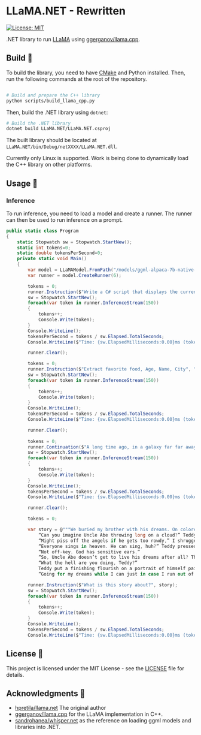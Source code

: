 # LLaMA.NET - Rewritten
[![License: MIT](https://img.shields.io/badge/license-MIT-blue.svg)](https://opensource.org/licenses/MIT)

.NET library to run [LLaMA](https://arxiv.org/abs/2302.13971) using [ggerganov/llama.cpp](https://github.com/ggerganov/llama.cpp). 

## Build 🧰
To build the library, you need to have [CMake](https://cmake.org/) and Python installed. Then, run the following commands at the root of the repository.

```bash

# Build and prepare the C++ library
python scripts/build_llama_cpp.py
```

Then, build the .NET library using `dotnet`:

```bash
# Build the .NET library
dotnet build LLaMA.NET/LLaMA.NET.csproj
```

The built library should be located at `LLaMA.NET/bin/Debug/netXXXX/LLaMA.NET.dll`.

Currently only Linux is supported. Work is being done to dynamically load the C++ library on other platforms.

## Usage 📖

### Inference
To run inference, you need to load a model and create a runner. The runner can then be used to run inference on a prompt.
```csharp
public static class Program
{
    static Stopwatch sw = Stopwatch.StartNew();
    static int tokens=0;
    static double tokensPerSecond=0;
    private static void Main()
    {
        var model = LLaMAModel.FromPath("/models/ggml-alpaca-7b-native-q4.bin");
        var runner = model.CreateRunner(6);

        tokens = 0;
        runner.Instruction($"Write a C# script that displays the current date", "");
        sw = Stopwatch.StartNew();
        foreach(var token in runner.InferenceStream(150)) 
        {
            tokens++;
            Console.Write(token);
        }
        Console.WriteLine();
        tokensPerSecond = tokens / sw.Elapsed.TotalSeconds;
        Console.WriteLine($"Time: {sw.ElapsedMilliseconds:0.00}ms (tokens per second: {tokensPerSecond:0.00})");

        runner.Clear();

        tokens = 0;
        runner.Instruction($"Extract favorite food, Age, Name, City", "Hello my name is Trbl and I am 30 years old. I live in vienna austria. I like pizza. I hate fish. Spaghetti is good too");
        sw = Stopwatch.StartNew();
        foreach(var token in runner.InferenceStream(150)) 
        {
            tokens++;
            Console.Write(token);
        }
        Console.WriteLine();
        tokensPerSecond = tokens / sw.Elapsed.TotalSeconds;
        Console.WriteLine($"Time: {sw.ElapsedMilliseconds:0.00}ms (tokens per second: {tokensPerSecond:0.00})");

        runner.Clear();
       
        tokens = 0;
        runner.Continuation($"A long time ago, in a galaxy far far away... ");
        sw = Stopwatch.StartNew();
        foreach(var token in runner.InferenceStream(150)) 
        {
            tokens++;
            Console.Write(token);
        }
        Console.WriteLine();
        tokensPerSecond = tokens / sw.Elapsed.TotalSeconds;
        Console.WriteLine($"Time: {sw.ElapsedMilliseconds:0.00}ms (tokens per second: {tokensPerSecond:0.00})");

        runner.Clear();

        tokens = 0;

        var story = @"""We buried my brother with his dreams. On colored scraps of paper my young son, Teddy, and I scrawled all the fantasies Abe never achieved for lack of trying: hero, quarterback, singer, actor and more and crammed them in the satin folds of his coffin along with his favorite bottle of Jack and a pack of Camels. Teddy, a budding artist, sketched Abe throwing a football.
            “Can you imagine Uncle Abe throwing long on a cloud?” Teddy asked as he gingerly dropped in the drawing.
            “Might piss off the angels if he gets too rowdy,” I shrugged. “Same goes for showing off his bravery or acting like he’s better than all the other souls.”
            “Everyone sings in heaven. He can sing, huh?” Teddy pressed.
            “Not off-key. God has sensitive ears.”
            “So, Uncle Abe doesn’t get to live his dreams after all? That sucks,” Teddy gathered his crayons and paper, sat on the floor of the funeral parlor and begin drawing in earnest.
            “What the hell are you doing, Teddy?”
            Teddy put a finishing flourish on a portrait of himself painting.
            “Going for my dreams while I can just in case I run out of time and end up in heaven.”""";

        runner.Instruction($"What is this story about?", story);
        sw = Stopwatch.StartNew();
        foreach(var token in runner.InferenceStream(150)) 
        {
            tokens++;
            Console.Write(token);
        }
        Console.WriteLine();
        tokensPerSecond = tokens / sw.Elapsed.TotalSeconds;
        Console.WriteLine($"Time: {sw.ElapsedMilliseconds:0.00}ms (tokens per second: {tokensPerSecond:0.00})");

```

## License 📜
This project is licensed under the MIT License - see the [LICENSE](LICENSE) file for details.

## Acknowledgments 🙏
- [hpretila/llama.net](https://github.com/hpretila/llama.net) The original author
- [ggerganov/llama.cpp](https://github.com/ggerganov/llama.cpp) for the LLaMA implementation in C++.
- [sandrohanea/whisper.net](https://github.com/sandrohanea/whisper.net) as the reference on loading ggml models and libraries into .NET.